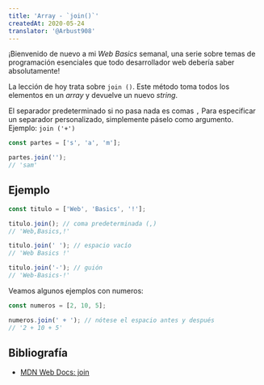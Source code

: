 ```yaml
---
title: 'Array - `join()`'
createdAt: 2020-05-24
translator: '@Arbust908'
---
```


¡Bienvenido de nuevo a mi _Web Basics_ semanal, una serie sobre temas de programación esenciales que todo desarrollador web debería saber absolutamente!

La lección de hoy trata sobre `join ()`. Este método toma todos los elementos en un _array_ y devuelve un nuevo _string_.

El separador predeterminado si no pasa nada es comas `,` Para especificar un separador personalizado, simplemente páselo como argumento. Ejemplo: `join ('+')`

```javascript
const partes = ['s', 'a', 'm'];

partes.join('');
// 'sam'
```

## Ejemplo

```javascript
const titulo = ['Web', 'Basics', '!'];

titulo.join(); // coma predeterminada (,)
// 'Web,Basics,!'

titulo.join(' '); // espacio vacío
// 'Web Basics !'

titulo.join('-'); // guión
// 'Web-Basics-!'
```

Veamos algunos ejemplos con numeros:

```javascript
const numeros = [2, 10, 5];

numeros.join(' + '); // nótese el espacio antes y después
// '2 + 10 + 5'
```

## Bibliografía

- [MDN Web Docs: join](https://developer.mozilla.org/en-US/docs/Web/JavaScript/Reference/Global_Objects/Array/join)
